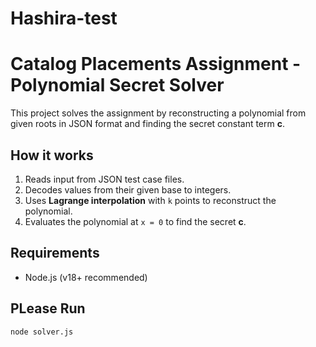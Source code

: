 # Hashira-test


# Catalog Placements Assignment - Polynomial Secret Solver

This project solves the assignment by reconstructing a polynomial from given roots in JSON format and finding the secret constant term **c**.

## How it works
1. Reads input from JSON test case files.
2. Decodes values from their given base to integers.
3. Uses **Lagrange interpolation** with `k` points to reconstruct the polynomial.
4. Evaluates the polynomial at `x = 0` to find the secret **c**.

## Requirements
- Node.js (v18+ recommended)

## PLease Run
```bash
node solver.js
